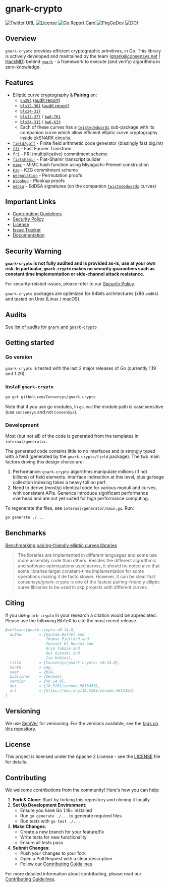 # gnark-crypto

[![Twitter URL](https://img.shields.io/twitter/url/https/twitter.com/gnark_team.svg?style=social&label=Follow%20%40gnark_team)](https://twitter.com/gnark_team) [![License](https://img.shields.io/badge/license-Apache%202-blue)](LICENSE)  [![Go Report Card](https://goreportcard.com/badge/github.com/Consensys/gnark-crypto)](https://goreportcard.com/badge/github.com/Consensys/gnark-crypto) [![PkgGoDev](https://pkg.go.dev/badge/mod/github.com/Consensys/gnark-crypto)](https://pkg.go.dev/mod/github.com/Consensys/gnark-crypto) [![DOI](https://zenodo.org/badge/DOI/10.5281/zenodo.5815453.svg)](https://doi.org/10.5281/zenodo.5815453)

## Overview

`gnark-crypto` provides efficient cryptographic primitives, in Go. This library is actively developed and maintained by the team (gnark@consensys.net | [HackMD](https://hackmd.io/@gnark)) behind [`gnark`](https://github.com/Consensys/gnark) - a framework to execute (and verify) algorithms in zero-knowledge.

## Features

* Elliptic curve cryptography & **Pairing** on:
  * [`bn254`] ([audit report](https://github.com/Consensys/gnark/blob/master/audits/2022-10%20-%20Kudelski%20-%20gnark-crypto.pdf))
  * [`bls12-381`] ([audit report](https://github.com/Consensys/gnark/blob/master/audits/2022-10%20-%20Kudelski%20-%20gnark-crypto.pdf))
  * [`bls24-317`]
  * [`bls12-377`] / [`bw6-761`]
  * [`bls24-315`] / [`bw6-633`]
  * Each of these curves has a [`twistededwards`] sub-package with its companion curve which allow efficient elliptic curve cryptography inside zkSNARK circuits.
* [`field/goff`] - Finite field arithmetic code generator (blazingly fast big.Int)
* [`fft`] - Fast Fourier Transform
* [`fri`] - FRI (multiplicative) commitment scheme
* [`fiatshamir`] - Fiat-Shamir transcript builder
* [`mimc`] - MiMC hash function using Miyaguchi-Preneel construction
* [`kzg`] - KZG commitment scheme
* [`permutation`] - Permutation proofs
* [`plookup`] - Plookup proofs
* [`eddsa`] - EdDSA signatures (on the companion [`twistededwards`] curves)

## Important Links

* [Contributing Guidelines](CONTRIBUTING.md)
* [Security Policy](SECURITY.md)
* [License](LICENSE)
* [Issue Tracker](https://github.com/Consensys/gnark-crypto/issues)
* [Documentation](https://pkg.go.dev/mod/github.com/Consensys/gnark-crypto)

## Security Warning

**`gnark-crypto` is not fully audited and is provided as-is, use at your own risk. In particular, `gnark-crypto` makes no security guarantees such as constant time implementation or side-channel attack resistance.**

For security-related issues, please refer to our [Security Policy](SECURITY.md).

`gnark-crypto` packages are optimized for 64bits architectures (x86 `amd64`) and tested on Unix (Linux / macOS).

## Audits

See [list of audits for `gnark` and `gnark-crypto`](https://github.com/Consensys/gnark?tab=readme-ov-file#audits)

## Getting started

### Go version

`gnark-crypto` is tested with the last 2 major releases of Go (currently 1.19 and 1.20).

### Install `gnark-crypto`

```bash
go get github.com/Consensys/gnark-crypto
```

Note that if you use go modules, in `go.mod` the module path is case sensitive (use `consensys` and not `ConsenSys`).

### Development

Most (but not all) of the code is generated from the templates in `internal/generator`.

The generated code contains little to no interfaces and is strongly typed with a field (generated by the `gnark-crypto/field` package). The two main factors driving this design choice are:

1. Performance: `gnark-crypto` algorithms manipulate millions (if not billions) of field elements. Interface indirection at this level, plus garbage collection indexing takes a heavy toll on perf.
2. Need to derive (mostly) identical code for various moduli and curves, with consistent APIs. Generics introduce significant performance overhead and are not yet suited for high performance computing.

To regenerate the files, see `internal/generator/main.go`. Run:

```bash
go generate ./...
```

## Benchmarks

[Benchmarking pairing-friendly elliptic curves libraries](https://hackmd.io/@gnark/eccbench)

>The libraries are implemented in different languages and some use more assembly code than others. Besides the different algorithmic and software optimizations used across, it should be noted also that some libraries target constant-time implementation for some operations making it de facto slower. However, it can be clear that consensys/gnark-crypto is one of the fastest pairing-friendly elliptic curve libraries to be used in zkp projects with different curves.

## Citing

If you use `gnark-crypto` in your research a citation would be appreciated.
Please use the following BibTeX to cite the most recent release.

```bib
@software{gnark-crypto-v0.14.0,
  author       = {Gautam Botrel and
                  Thomas Piellard and
                  Youssef El Housni and
                  Arya Tabaie and
                  Gus Gutoski and
                  Ivo Kubjas},
  title        = {Consensys/gnark-crypto: v0.14.0},
  month        = sep,
  year         = 2024,
  publisher    = {Zenodo},
  version      = {v0.14.0},
  doi          = {10.5281/zenodo.5815453},
  url          = {https://doi.org/10.5281/zenodo.5815453}
}
```

## Versioning

We use [SemVer](http://semver.org/) for versioning. For the versions available, see the [tags on this repository](https://github.com/Consensys/gnark-crypto/tags).

## License

This project is licensed under the Apache 2 License - see the [LICENSE](LICENSE) file for details.

## Contributing

We welcome contributions from the community! Here's how you can help:

1. **Fork & Clone**: Start by forking this repository and cloning it locally
2. **Set Up Development Environment**: 
   - Ensure you have Go 1.19+ installed
   - Run `go generate ./...` to generate required files
   - Run tests with `go test ./...`
3. **Make Changes**: 
   - Create a new branch for your feature/fix
   - Write tests for new functionality
   - Ensure all tests pass
4. **Submit Changes**:
   - Push your changes to your fork
   - Open a Pull Request with a clear description
   - Follow our [Contributing Guidelines](CONTRIBUTING.md)

For more detailed information about contributing, please read our [Contributing Guidelines](CONTRIBUTING.md).

[`field/goff`]: https://pkg.go.dev/github.com/Consensys/gnark-crypto/field/goff
[`bn254`]: https://pkg.go.dev/github.com/Consensys/gnark-crypto/ecc/bn254
[`bls12-381`]: https://pkg.go.dev/github.com/Consensys/gnark-crypto/ecc/bls12-381
[`bls24-317`]: https://pkg.go.dev/github.com/Consensys/gnark-crypto/ecc/bls24-317
[`bls12-377`]: https://pkg.go.dev/github.com/Consensys/gnark-crypto/ecc/bls12-377
[`bls24-315`]: https://pkg.go.dev/github.com/Consensys/gnark-crypto/ecc/bls24-315
[`bw6-761`]: https://pkg.go.dev/github.com/Consensys/gnark-crypto/ecc/bw6-761
[`bw6-633`]: https://pkg.go.dev/github.com/Consensys/gnark-crypto/ecc/bw6-633
[`twistededwards`]: https://pkg.go.dev/github.com/Consensys/gnark-crypto/ecc/bn254/twistededwards
[`eddsa`]: https://pkg.go.dev/github.com/Consensys/gnark-crypto/ecc/bn254/twistededwards/eddsa
[`fft`]: https://pkg.go.dev/github.com/Consensys/gnark-crypto/ecc/bn254/fr/fft
[`fri`]: https://pkg.go.dev/github.com/Consensys/gnark-crypto/ecc/bn254/fr/fri
[`mimc`]: https://pkg.go.dev/github.com/Consensys/gnark-crypto/ecc/bn254/fr/mimc
[`kzg`]: https://pkg.go.dev/github.com/Consensys/gnark-crypto/ecc/bn254/fr/kzg
[`plookup`]: https://pkg.go.dev/github.com/Consensys/gnark-crypto/ecc/bn254/fr/plookup
[`permutation`]: https://pkg.go.dev/github.com/Consensys/gnark-crypto/ecc/bn254/fr/permutation
[`fiatshamir`]: https://pkg.go.dev/github.com/Consensys/gnark-crypto/fiat-shamir
